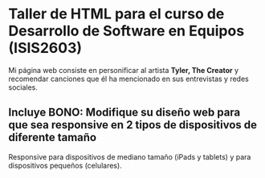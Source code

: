 # Taller de HTML para el curso de Desarrollo de Software en Equipos (ISIS2603)
Mi página web consiste en personificar al artista **Tyler, The Creator** y recomendar canciones que él ha mencionado en sus entrevistas y redes sociales.

## Incluye BONO: Modifique su diseño web para que sea responsive en 2 tipos de dispositivos de diferente tamaño
Responsive para dispositivos de mediano tamaño (iPads y tablets) y para dispositivos pequeños (celulares).
